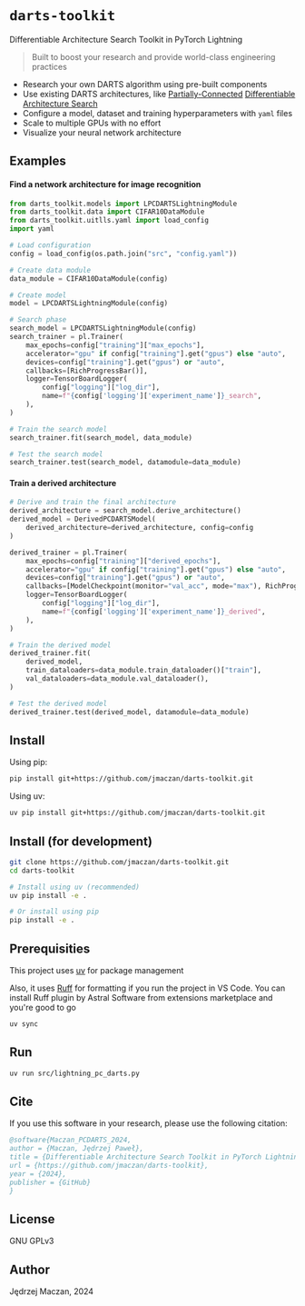 # `darts-toolkit`

Differentiable Architecture Search Toolkit in PyTorch Lightning

> Built to boost your research and provide world-class engineering practices

- Research your own DARTS algorithm using pre-built components
- Use existing DARTS architectures, like [Partially-Connected](https://arxiv.org/abs/1907.05737) [Differentiable Architecture Search](https://arxiv.org/abs/1806.09055)
- Configure a model, dataset and training hyperparameters with `yaml` files
- Scale to multiple GPUs with no effort
- Visualize your neural network architecture

## Examples

#### Find a network architecture for image recognition

```py
from darts_toolkit.models import LPCDARTSLightningModule
from darts_toolkit.data import CIFAR10DataModule
from darts_toolkit.uitlls.yaml import load_config
import yaml

# Load configuration
config = load_config(os.path.join("src", "config.yaml"))

# Create data module
data_module = CIFAR10DataModule(config)

# Create model
model = LPCDARTSLightningModule(config)

# Search phase
search_model = LPCDARTSLightningModule(config)
search_trainer = pl.Trainer(
    max_epochs=config["training"]["max_epochs"],
    accelerator="gpu" if config["training"].get("gpus") else "auto",
    devices=config["training"].get("gpus") or "auto",
    callbacks=[RichProgressBar()],
    logger=TensorBoardLogger(
        config["logging"]["log_dir"],
        name=f"{config['logging']['experiment_name']}_search",
    ),
)

# Train the search model
search_trainer.fit(search_model, data_module)

# Test the search model
search_trainer.test(search_model, datamodule=data_module)
```

#### Train a derived architecture

```py
# Derive and train the final architecture
derived_architecture = search_model.derive_architecture()
derived_model = DerivedPCDARTSModel(
    derived_architecture=derived_architecture, config=config
)

derived_trainer = pl.Trainer(
    max_epochs=config["training"]["derived_epochs"],
    accelerator="gpu" if config["training"].get("gpus") else "auto",
    devices=config["training"].get("gpus") or "auto",
    callbacks=[ModelCheckpoint(monitor="val_acc", mode="max"), RichProgressBar()],
    logger=TensorBoardLogger(
        config["logging"]["log_dir"],
        name=f"{config['logging']['experiment_name']}_derived",
    ),
)

# Train the derived model
derived_trainer.fit(
    derived_model,
    train_dataloaders=data_module.train_dataloader()["train"],
    val_dataloaders=data_module.val_dataloader(),
)

# Test the derived model
derived_trainer.test(derived_model, datamodule=data_module)
```

## Install

Using pip:

```sh
pip install git+https://github.com/jmaczan/darts-toolkit.git
```

Using uv:

```sh
uv pip install git+https://github.com/jmaczan/darts-toolkit.git
```

## Install (for development)

```sh
git clone https://github.com/jmaczan/darts-toolkit.git
cd darts-toolkit

# Install using uv (recommended)
uv pip install -e .

# Or install using pip
pip install -e .
```

## Prerequisities

This project uses [uv](https://docs.astral.sh/uv/) for package management

Also, it uses [Ruff](https://docs.astral.sh/ruff/) for formatting if you run the project in VS Code. You can install Ruff plugin by Astral Software from extensions marketplace and you're good to go

```sh
uv sync
```

## Run

```sh
uv run src/lightning_pc_darts.py
```

## Cite

If you use this software in your research, please use the following citation:

```bibtex
@software{Maczan_PCDARTS_2024,
author = {Maczan, Jędrzej Paweł},
title = {Differentiable Architecture Search Toolkit in PyTorch Lightning},
url = {https://github.com/jmaczan/darts-toolkit},
year = {2024},
publisher = {GitHub}
}
```

## License

GNU GPLv3

## Author

Jędrzej Maczan, 2024
